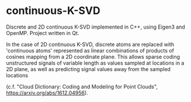 # continuous-K-SVD
Discrete and 2D continuous K-SVD implemented in C++, using Eigen3 and OpenMP. Project written in Qt.  

In the case of 2D continuous K-SVD, discrete atoms are replaced  with 'continuous atoms' represented as linear combinations of  products of cosines mapping from a 2D coordinate plane. This  allows sparse coding unstructured signals of variable length as values sampled at locations in a 2D plane, as well as  predicting signal values away from the sampled locations 

(c.f. "Cloud Dictionary: Coding and Modeling for Point Clouds",  https://arxiv.org/abs/1612.04956).
